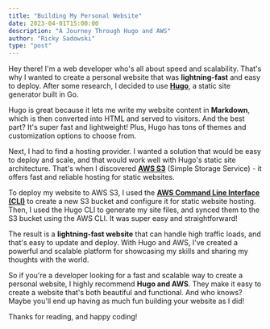 ```yaml
---
title: "Building My Personal Website"
date: 2023-04-01T15:00:00
description: "A Journey Through Hugo and AWS"
author: "Ricky Sadowski"
type: "post"
---
```


Hey there! I'm a web developer who's all about speed and scalability. That's why I wanted to create a personal website that was **lightning-fast** and easy to deploy. After some research, I decided to use **[Hugo](https://gohugo.io/)**, a static site generator built in Go.

Hugo is great because it lets me write my website content in **Markdown**, which is then converted into HTML and served to visitors. And the best part? It's super fast and lightweight! Plus, Hugo has tons of themes and customization options to choose from.

Next, I had to find a hosting provider. I wanted a solution that would be easy to deploy and scale, and that would work well with Hugo's static site architecture. That's when I discovered **[AWS S3](https://aws.amazon.com/s3/)** (Simple Storage Service) - it offers fast and reliable hosting for static websites.

To deploy my website to AWS S3, I used the **[AWS Command Line Interface (CLI)](https://aws.amazon.com/cli/)** to create a new S3 bucket and configure it for static website hosting. Then, I used the Hugo CLI to generate my site files, and synced them to the S3 bucket using the AWS CLI. It was super easy and straightforward!

The result is a **lightning-fast website** that can handle high traffic loads, and that's easy to update and deploy. With Hugo and AWS, I've created a powerful and scalable platform for showcasing my skills and sharing my thoughts with the world.

So if you're a developer looking for a fast and scalable way to create a personal website, I highly recommend **Hugo and AWS**. They make it easy to create a website that's both beautiful and functional. And who knows? Maybe you'll end up having as much fun building your website as I did!

Thanks for reading, and happy coding!